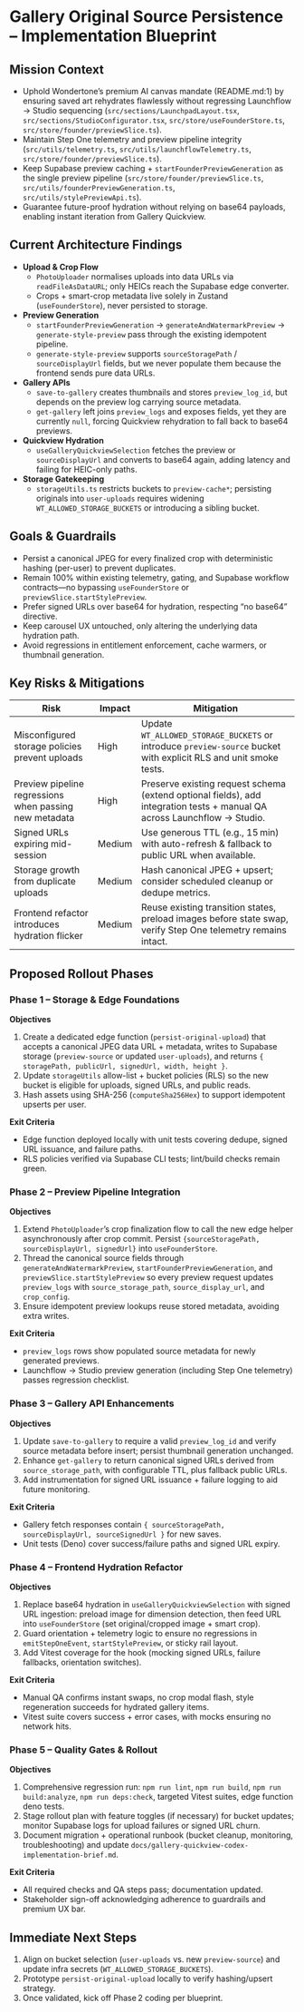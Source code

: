# Gallery Original Source Persistence – Implementation Blueprint

## Mission Context
- Uphold Wondertone’s premium AI canvas mandate (README.md:1) by ensuring saved art rehydrates flawlessly without regressing Launchflow → Studio sequencing (`src/sections/LaunchpadLayout.tsx`, `src/sections/StudioConfigurator.tsx`, `src/store/useFounderStore.ts`, `src/store/founder/previewSlice.ts`).
- Maintain Step One telemetry and preview pipeline integrity (`src/utils/telemetry.ts`, `src/utils/launchflowTelemetry.ts`, `src/store/founder/previewSlice.ts`).
- Keep Supabase preview caching + `startFounderPreviewGeneration` as the single preview pipeline (`src/store/founder/previewSlice.ts`, `src/utils/founderPreviewGeneration.ts`, `src/utils/stylePreviewApi.ts`).
- Guarantee future-proof hydration without relying on base64 payloads, enabling instant iteration from Gallery Quickview.

## Current Architecture Findings
- **Upload & Crop Flow**  
  - `PhotoUploader` normalises uploads into data URLs via `readFileAsDataURL`; only HEICs reach the Supabase edge converter.  
  - Crops + smart-crop metadata live solely in Zustand (`useFounderStore`), never persisted to storage.
- **Preview Generation**  
  - `startFounderPreviewGeneration` → `generateAndWatermarkPreview` → `generate-style-preview` pass through the existing idempotent pipeline.  
  - `generate-style-preview` supports `sourceStoragePath` / `sourceDisplayUrl` fields, but we never populate them because the frontend sends pure data URLs.
- **Gallery APIs**  
  - `save-to-gallery` creates thumbnails and stores `preview_log_id`, but depends on the preview log carrying source metadata.  
  - `get-gallery` left joins `preview_logs` and exposes fields, yet they are currently `null`, forcing Quickview rehydration to fall back to base64 previews.
- **Quickview Hydration**  
  - `useGalleryQuickviewSelection` fetches the preview or `sourceDisplayUrl` and converts to base64 again, adding latency and failing for HEIC-only paths.
- **Storage Gatekeeping**  
  - `storageUtils.ts` restricts buckets to `preview-cache*`; persisting originals into `user-uploads` requires widening `WT_ALLOWED_STORAGE_BUCKETS` or introducing a sibling bucket.

## Goals & Guardrails
- Persist a canonical JPEG for every finalized crop with deterministic hashing (per-user) to prevent duplicates.
- Remain 100% within existing telemetry, gating, and Supabase workflow contracts—no bypassing `useFounderStore` or `previewSlice.startStylePreview`.
- Prefer signed URLs over base64 for hydration, respecting “no base64” directive.
- Keep carousel UX untouched, only altering the underlying data hydration path.
- Avoid regressions in entitlement enforcement, cache warmers, or thumbnail generation.

## Key Risks & Mitigations
| Risk | Impact | Mitigation |
| --- | --- | --- |
| Misconfigured storage policies prevent uploads | High | Update `WT_ALLOWED_STORAGE_BUCKETS` or introduce `preview-source` bucket with explicit RLS and unit smoke tests. |
| Preview pipeline regressions when passing new metadata | High | Preserve existing request schema (extend optional fields), add integration tests + manual QA across Launchflow → Studio. |
| Signed URLs expiring mid-session | Medium | Use generous TTL (e.g., 15 min) with auto-refresh & fallback to public URL when available. |
| Storage growth from duplicate uploads | Medium | Hash canonical JPEG + upsert; consider scheduled cleanup or dedupe metrics. |
| Frontend refactor introduces hydration flicker | Medium | Reuse existing transition states, preload images before state swap, verify Step One telemetry remains intact. |

## Proposed Rollout Phases

### Phase 1 – Storage & Edge Foundations
**Objectives**
1. Create a dedicated edge function (`persist-original-upload`) that accepts a canonical JPEG data URL + metadata, writes to Supabase storage (`preview-source` or updated `user-uploads`), and returns `{ storagePath, publicUrl, signedUrl, width, height }`.
2. Update `storageUtils` allow-list + bucket policies (RLS) so the new bucket is eligible for uploads, signed URLs, and public reads.
3. Hash assets using SHA-256 (`computeSha256Hex`) to support idempotent upserts per user.

**Exit Criteria**
- Edge function deployed locally with unit tests covering dedupe, signed URL issuance, and failure paths.
- RLS policies verified via Supabase CLI tests; lint/build checks remain green.

### Phase 2 – Preview Pipeline Integration
**Objectives**
1. Extend `PhotoUploader`’s crop finalization flow to call the new edge helper asynchronously after crop commit. Persist `{sourceStoragePath, sourceDisplayUrl, signedUrl}` into `useFounderStore`.
2. Thread the canonical source fields through `generateAndWatermarkPreview`, `startFounderPreviewGeneration`, and `previewSlice.startStylePreview` so every preview request updates `preview_logs` with `source_storage_path`, `source_display_url`, and `crop_config`.
3. Ensure idempotent preview lookups reuse stored metadata, avoiding extra writes.

**Exit Criteria**
- `preview_logs` rows show populated source metadata for newly generated previews.
- Launchflow → Studio preview generation (including Step One telemetry) passes regression checklist.

### Phase 3 – Gallery API Enhancements
**Objectives**
1. Update `save-to-gallery` to require a valid `preview_log_id` and verify source metadata before insert; persist thumbnail generation unchanged.
2. Enhance `get-gallery` to return canonical signed URLs derived from `source_storage_path`, with configurable TTL, plus fallback public URLs.
3. Add instrumentation for signed URL issuance + failure logging to aid future monitoring.

**Exit Criteria**
- Gallery fetch responses contain `{ sourceStoragePath, sourceDisplayUrl, sourceSignedUrl }` for new saves.
- Unit tests (Deno) cover success/failure paths and signed URL expiry.

### Phase 4 – Frontend Hydration Refactor
**Objectives**
1. Replace base64 hydration in `useGalleryQuickviewSelection` with signed URL ingestion: preload image for dimension detection, then feed URL into `useFounderStore` (set original/cropped image + smart crop).
2. Guard orientation + telemetry logic to ensure no regressions in `emitStepOneEvent`, `startStylePreview`, or sticky rail layout.
3. Add Vitest coverage for the hook (mocking signed URLs, failure fallbacks, orientation switches).

**Exit Criteria**
- Manual QA confirms instant swaps, no crop modal flash, style regeneration succeeds for hydrated gallery items.
- Vitest suite covers success + error cases, with mocks ensuring no network hits.

### Phase 5 – Quality Gates & Rollout
**Objectives**
1. Comprehensive regression run: `npm run lint`, `npm run build`, `npm run build:analyze`, `npm run deps:check`, targeted Vitest suites, edge function deno tests.
2. Stage rollout plan with feature toggles (if necessary) for bucket updates; monitor Supabase logs for upload failures or signed URL churn.
3. Document migration + operational runbook (bucket cleanup, monitoring, troubleshooting) and update `docs/gallery-quickview-codex-implementation-brief.md`.

**Exit Criteria**
- All required checks and QA steps pass; documentation updated.
- Stakeholder sign-off acknowledging adherence to guardrails and premium UX bar.

## Immediate Next Steps
1. Align on bucket selection (`user-uploads` vs. new `preview-source`) and update infra secrets (`WT_ALLOWED_STORAGE_BUCKETS`).
2. Prototype `persist-original-upload` locally to verify hashing/upsert strategy.
3. Once validated, kick off Phase 2 coding per blueprint.

